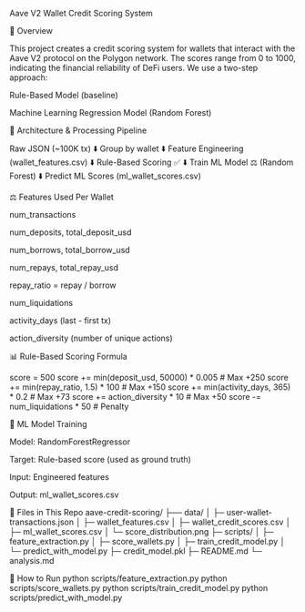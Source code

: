 Aave V2 Wallet Credit Scoring System

🧐 Overview

This project creates a credit scoring system for wallets that interact with the Aave V2 protocol on the Polygon network. The scores range from 0 to 1000, indicating the financial reliability of DeFi users. We use a two-step approach:

Rule-Based Model (baseline)

Machine Learning Regression Model (Random Forest)

🔄 Architecture & Processing Pipeline

Raw JSON (~100K tx)
     ⬇️
Group by wallet
     ⬇️
Feature Engineering (wallet_features.csv)
     ⬇️
Rule-Based Scoring ✅
     ⬇️
Train ML Model ⚖️ (Random Forest)
     ⬇️
Predict ML Scores (ml_wallet_scores.csv)


⚖️ Features Used Per Wallet

num_transactions

num_deposits, total_deposit_usd

num_borrows, total_borrow_usd

num_repays, total_repay_usd

repay_ratio = repay / borrow

num_liquidations

activity_days (last - first tx)

action_diversity (number of unique actions)

📊 Rule-Based Scoring Formula

score = 500
score += min(deposit_usd, 50000) * 0.005        # Max +250
score += min(repay_ratio, 1.5) * 100            # Max +150
score += min(activity_days, 365) * 0.2          # Max +73
score += action_diversity * 10                  # Max +50
score -= num_liquidations * 50                  # Penalty

🚀 ML Model Training

Model: RandomForestRegressor

Target: Rule-based score (used as ground truth)

Input: Engineered features

Output: ml_wallet_scores.csv

📄 Files in This Repo
aave-credit-scoring/
├── data/
│   ├─ user-wallet-transactions.json
│   ├─ wallet_features.csv
│   ├─ wallet_credit_scores.csv
│   ├─ ml_wallet_scores.csv
│   └─ score_distribution.png
├─ scripts/
│   ├─ feature_extraction.py
│   ├─ score_wallets.py
│   ├─ train_credit_model.py
│   └─ predict_with_model.py
├─ credit_model.pkl
├─ README.md
└─ analysis.md

📃 How to Run
python scripts/feature_extraction.py
python scripts/score_wallets.py
python scripts/train_credit_model.py
python scripts/predict_with_model.py




